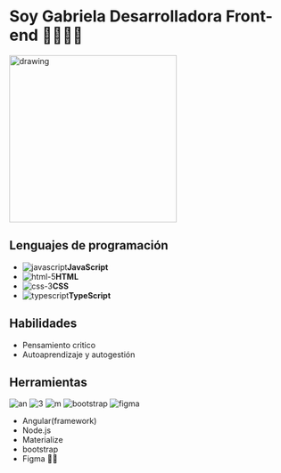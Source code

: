 # Soy Gabriela Desarrolladora Front-end 👩🏽‍💻👋
<img align="center" src="https://i.pinimg.com/564x/8d/85/6d/8d856d73c15c6281d004b33f291412bf.jpg" alt="drawing" width="300">

## Lenguajes de programación

- ![javascript](https://user-images.githubusercontent.com/82047077/139560796-17a31bd8-bd72-48ec-86c2-62ad1eb9efbf.png)**JavaScript**
- ![html-5](https://user-images.githubusercontent.com/82047077/139560807-a488362c-bc55-4396-b8cf-36c806c10c68.png)**HTML**
- ![css-3](https://user-images.githubusercontent.com/82047077/139560812-c207812b-b08d-4e0c-b8f5-2eae26baa04b.png)**CSS**
- ![typescript](https://user-images.githubusercontent.com/82047077/139560825-69761969-b1fb-4932-9459-71f5bcd3485c.png)**TypeScript**

 ## Habilidades
- Pensamiento critico
- Autoaprendizaje y autogestión 

## Herramientas
 ![an](https://user-images.githubusercontent.com/82047077/139561015-f1ef4751-c5a0-4d7e-ab40-b0a1d45a6279.png)
![3](https://user-images.githubusercontent.com/82047077/139561006-ab271628-86f7-40b9-95e8-4643ffa5d94c.png)
![m](https://user-images.githubusercontent.com/82047077/139560940-ca894977-cea6-470a-8a19-4fb55f8385a6.png)
![bootstrap](https://user-images.githubusercontent.com/82047077/139560984-436e0737-4ce1-49fa-8eda-b96895a9aa3f.png)
![figma](https://user-images.githubusercontent.com/82047077/139560992-9087395b-f8e3-4a57-9a7e-b139ba351d8e.png)
- Angular(framework)
- Node.js
- Materialize
- bootstrap
- Figma
🤝😊

